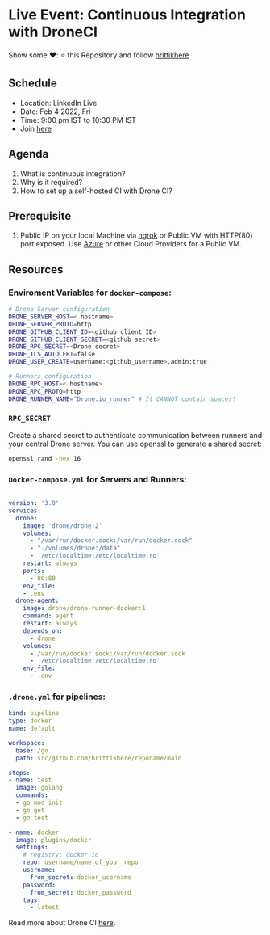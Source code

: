 # Live Event: Continuous Integration with DroneCI


Show some ❤️: ⭐ this Repository and follow [hrittikhere](https://github.com/hrittikhere)

## Schedule
* Location: LinkedIn Live
* Date: Feb 4 2022, Fri
* Time: 9:00 pm IST to 10:30 PM IST
* Join [here](https://t.co/fERBfLb5YU)

## Agenda
1. What is continuous integration?
1. Why is it required?
1. How to set up a self-hosted CI with Drone CI? 

## Prerequisite
1. Public IP on your local Machine via [ngrok](https://ngrok.com) or Public VM with HTTP(80) port exposed. Use [Azure](azure.com) or other Cloud Providers for a Public VM.

## Resources

### Enviroment Variables for `docker-compose`:

```bash
# Drone Server configuration
DRONE_SERVER_HOST=< hostname>
DRONE_SERVER_PROTO=http
DRONE_GITHUB_CLIENT_ID=<github client ID>
DRONE_GITHUB_CLIENT_SECRET=<github secret>
DRONE_RPC_SECRET=<Drone secret>
DRONE_TLS_AUTOCERT=false
DRONE_USER_CREATE=username:<github_username>,admin:true

# Runners configuration
DRONE_RPC_HOST=< hostname>
DRONE_RPC_PROTO=http
DRONE_RUNNER_NAME="Drone.io_runner" # It CANNOT contain spaces!
```

### `RPC_SECRET`
Create a shared secret to authenticate communication between runners and your central Drone server. You can use openssl to generate a shared secret:

```bash
openssl rand -hex 16
```

### `Docker-compose.yml` for Servers and Runners:

```yaml

version: '3.8'
services:
  drone:
    image: 'drone/drone:2'
    volumes:
      - "/var/run/docker.sock:/var/run/docker.sock"
      - "./volumes/drone:/data"
      - '/etc/localtime:/etc/localtime:ro'
    restart: always
    ports:
      - 80:80
    env_file:
    - .env
  drone-agent:
    image: drone/drone-runner-docker:1
    command: agent
    restart: always
    depends_on:
      - drone
    volumes:
      - /var/run/docker.sock:/var/run/docker.sock
      - '/etc/localtime:/etc/localtime:ro'
    env_file:
      - .env

```

### `.drone.yml` for pipelines:

```yaml
kind: pipeline
type: docker
name: default

workspace:
  base: /go
  path: src/github.com/hrittikhere/reponame/main

steps:
- name: test
  image: golang
  commands:
  - go mod init
  - go get
  - go test

- name: docker  
  image: plugins/docker
  settings:
    # registry: docker.io
    repo: username/name_of_your_repo
    username:
      from_secret: docker_username
    password:
      from_secret: docker_password
    tags: 
      - latest
```

Read more about Drone CI [here](https://docs.drone.io/).
